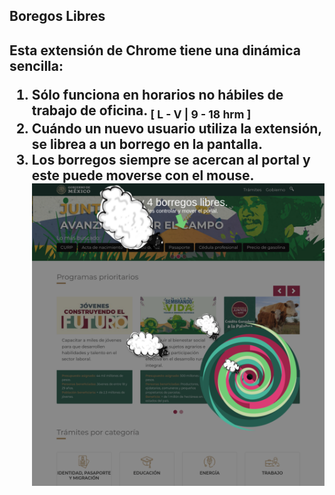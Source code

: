 <div>
  <h2> Boregos Libres <h2>
  <p> Esta extensión de Chrome tiene una dinámica sencilla:<p>
  <ol>
    <li>
      Sólo funciona en horarios no hábiles de trabajo de oficina.  
      <sub><strong>[ L - V | 9 - 18 hrm ]</strong></sub>
    </li>
    <li>
    Cuándo un nuevo usuario utiliza la extensión, se librea a un borrego en la pantalla.
    </li>
    <li>
      Los borregos siempre se acercan al portal y este puede moverse con el mouse. 
    </li>
    <img src='./src/images/screenshot.png' style="max-height:'150px' width:auto;">
  </ol>
</div>